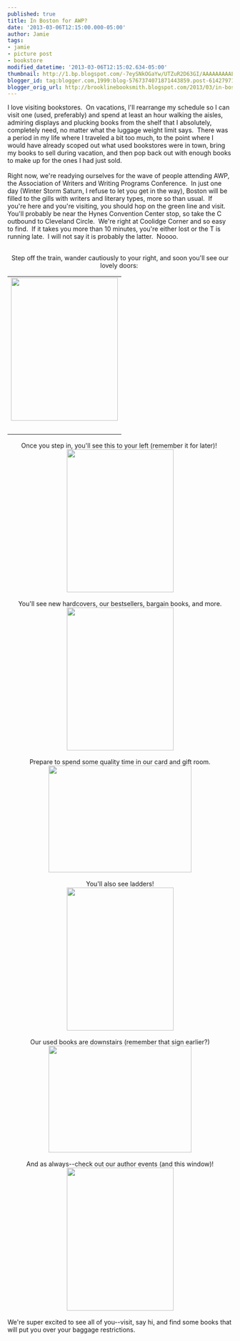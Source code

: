 ```yaml
---
published: true
title: In Boston for AWP?
date: '2013-03-06T12:15:00.000-05:00'
author: Jamie
tags:
- jamie
- picture post
- bookstore
modified_datetime: '2013-03-06T12:15:02.634-05:00'
thumbnail: http://1.bp.blogspot.com/-7eySNkOGaYw/UTZuR2D63GI/AAAAAAAAALs/w4X7MBtKqNs/s72-c/13+-+4
blogger_id: tag:blogger.com,1999:blog-5767374071871443859.post-6142797106434725475
blogger_orig_url: http://brooklinebooksmith.blogspot.com/2013/03/in-boston-for-awp.html
---
```


I love visiting bookstores. &nbsp;On vacations, I'll rearrange my schedule so I can visit one (used, preferably) and spend at least an hour walking the aisles, admiring displays and plucking books from the shelf that I absolutely, completely need, no matter what the luggage weight limit says. &nbsp;There was a period in my life where I traveled a bit too much, to the point where I would have already scoped out what used bookstores were in town, bring my books to sell during vacation, and then pop back out with enough books to make up for the ones I had just sold. <br /><br />Right now, we're readying ourselves for the wave of people attending AWP, the Association of Writers and Writing Programs Conference. &nbsp;In just one day (Winter Storm Saturn, I refuse to let you get in the way), Boston will be filled to the gills with writers and literary types, more so than usual. &nbsp;If you're here and you're visiting, you should hop on the green line and visit. You'll probably be near the Hynes Convention Center stop, so take the C outbound to Cleveland Circle. &nbsp;We're right at Coolidge Corner and so easy to find. &nbsp;If it takes you more than 10 minutes, you're either lost or the T is running late. &nbsp;I will not say it is probably the latter. &nbsp;Noooo.<br /><br /><div style="text-align: center;">Step off the train, wander cautiously to your right, and soon you'll see our lovely doors:&nbsp;</div><table align="center" cellpadding="0" cellspacing="0" class="tr-caption-container" style="margin-left: auto; margin-right: auto; text-align: center;"><tbody><tr><td style="text-align: center;"><a href="http://1.bp.blogspot.com/-7eySNkOGaYw/UTZuR2D63GI/AAAAAAAAALs/w4X7MBtKqNs/s1600/13+-+4" imageanchor="1" style="margin-left: auto; margin-right: auto;"><img border="0" height="320" src="http://1.bp.blogspot.com/-7eySNkOGaYw/UTZuR2D63GI/AAAAAAAAALs/w4X7MBtKqNs/s320/13+-+4" width="239" /></a></td></tr><tr><td class="tr-caption" style="text-align: center;"><br /></td></tr></tbody></table><div style="text-align: center;">Once you step in, you'll see this to your left (remember it for later)!&nbsp;</div><div><div class="separator" style="clear: both; text-align: center;"><a href="http://3.bp.blogspot.com/-kkclWFHyPJY/UTZuR-DLwPI/AAAAAAAAALE/5t9grpHjNvs/s1600/13+-+5" imageanchor="1" style="margin-left: 1em; margin-right: 1em;"><img border="0" height="320" src="http://3.bp.blogspot.com/-kkclWFHyPJY/UTZuR-DLwPI/AAAAAAAAALE/5t9grpHjNvs/s320/13+-+5" width="239" /></a></div><div class="separator" style="clear: both; text-align: center;"><br /></div><div class="separator" style="clear: both; text-align: center;">You'll see new hardcovers, our bestsellers, bargain books, and more.</div><div class="separator" style="clear: both; text-align: center;"><a href="http://3.bp.blogspot.com/-_iHXzX5Ia6Q/UTZuRzRje6I/AAAAAAAAALk/RyPP37awWqk/s1600/13+-+2" imageanchor="1" style="margin-left: 1em; margin-right: 1em;"><img border="0" height="320" src="http://3.bp.blogspot.com/-_iHXzX5Ia6Q/UTZuRzRje6I/AAAAAAAAALk/RyPP37awWqk/s320/13+-+2" width="239" /></a></div><div class="separator" style="clear: both; text-align: center;"><br /></div><div class="separator" style="clear: both; text-align: center;">Prepare to spend some quality time in our card and gift room.</div><div class="separator" style="clear: both; text-align: center;"><a href="http://4.bp.blogspot.com/-MxDIIY717Iw/UTZwLVA-DuI/AAAAAAAAAMA/KY4-KY-dhrQ/s1600/13+-+1" imageanchor="1" style="margin-left: 1em; margin-right: 1em;"><img border="0" height="239" src="http://4.bp.blogspot.com/-MxDIIY717Iw/UTZwLVA-DuI/AAAAAAAAAMA/KY4-KY-dhrQ/s320/13+-+1" width="320" /></a></div><div class="separator" style="clear: both; text-align: center;"><br /></div><div class="separator" style="clear: both; text-align: center;">You'll also see ladders!</div><div class="separator" style="clear: both; text-align: center;"><a href="http://3.bp.blogspot.com/-etaX5XM7G4s/UTZuR9hHxVI/AAAAAAAAALc/WcAgKWif0o8/s1600/13+-+3" imageanchor="1" style="margin-left: 1em; margin-right: 1em;"><img border="0" height="320" src="http://3.bp.blogspot.com/-etaX5XM7G4s/UTZuR9hHxVI/AAAAAAAAALc/WcAgKWif0o8/s320/13+-+3" width="239" /></a></div><br /><div style="text-align: center;">Our used books are downstairs (remember that sign earlier?)</div><div class="separator" style="clear: both; text-align: center;"><a href="http://4.bp.blogspot.com/-XutLg14Csic/UTZuR73AhpI/AAAAAAAAALU/DGY-2Zqi64E/s1600/13+-+1" imageanchor="1" style="margin-left: 1em; margin-right: 1em;"><img border="0" height="239" src="http://4.bp.blogspot.com/-XutLg14Csic/UTZuR73AhpI/AAAAAAAAALU/DGY-2Zqi64E/s320/13+-+1" width="320" /></a></div><br /><div style="text-align: center;">And as always--check out our author events (and this window)!</div><div class="separator" style="clear: both; text-align: center;"><a href="http://1.bp.blogspot.com/-5ampy7dH32g/UTZuR_EFcmI/AAAAAAAAALM/8ApcLoLQu4U/s1600/13+-+6" imageanchor="1" style="margin-left: 1em; margin-right: 1em;"><img border="0" height="320" src="http://1.bp.blogspot.com/-5ampy7dH32g/UTZuR_EFcmI/AAAAAAAAALM/8ApcLoLQu4U/s320/13+-+6" width="239" /></a></div><br />We're super excited to see all of you--visit, say hi, and find some books that will put you over your baggage restrictions.&nbsp;</div>